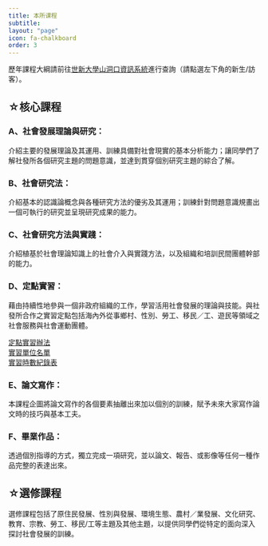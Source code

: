 ```yaml
---
title: 本所课程
subtitle: 
layout: "page"
icon: fa-chalkboard
order: 3
---
```


歷年課程大綱請前往[世新大學山洞口資訊系統](https://ap2.shu.edu.tw/STU1/Index.aspx)進行查詢（請點選左下角的新生/訪客）。

## ☆核心課程

### A、社會發展理論與研究：
介紹主要的發展理論及其運用、訓練具備對社會現實的基本分析能力；讓同學們了解社發所各個研究主題的問題意識，並達到貫穿個別研究主題的綜合了解。

### B、社會研究法：
介紹基本的認識論概念與各種研究方法的優劣及其運用；訓練針對問題意識規畫出一個可執行的研究並呈現研究成果的能力。

### C、社會研究方法與實踐：
介紹植基於社會理論知識上的社會介入與實踐方法，以及組織和培訓民間團體幹部的能力。

### D、定點實習：
藉由持續性地參與一個非政府組織的工作，學習活用社會發展的理論與技能。與社發所合作之實習定點包括海內外從事鄉村、性別、勞工、移民／工、遊民等領域之社會服務與社會運動團體。

[定點實習辦法](download/定點實習辦法901025.doc)   
[實習單位名單](download/實習單位分類.docx)   
[實習時數紀錄表](download/實習時數紀錄表.doc)   

### E、論文寫作：
本課程企圖將論文寫作的各個要素抽離出來加以個別的訓練，賦予未來大家寫作論文時的技巧與基本工夫。

### F、畢業作品：
透過個別指導的方式，獨立完成一項研究，並以論文、報告、或影像等任何一種作品完整的表達出來。

## ☆選修課程

選修課程包括了原住民發展、性別與發展、環境生態、農村／業發展、文化研究、教育、宗教、勞工、移民/工等主題及其他主題，以提供同學們從特定的面向深入探討社會發展的訓練。

